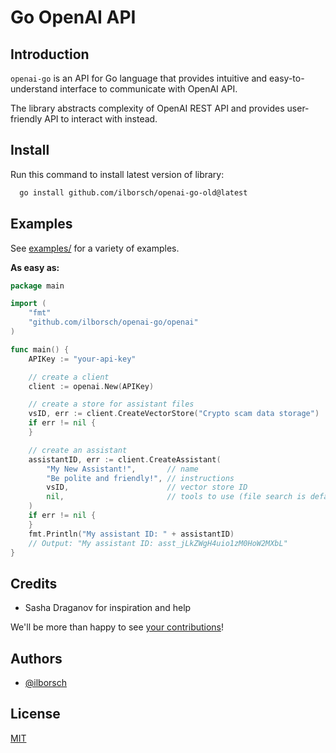 # Go OpenAI API

## Introduction

`openai-go` is an API for Go language that provides intuitive and easy-to-understand interface to communicate with OpenAI API.

The library abstracts complexity of OpenAI REST API and provides user-friendly API to interact with instead.

## Install

Run this command to install latest version of library:

```bash
  go install github.com/ilborsch/openai-go-old@latest
```

## Examples

See [examples/](https://github.com/ilborsch/openai-go/tree/main/examples) for a variety of examples.

**As easy as:**

```go
package main

import (
	"fmt"
	"github.com/ilborsch/openai-go/openai"
)

func main() {
	APIKey := "your-api-key"

	// create a client
	client := openai.New(APIKey)

	// create a store for assistant files
	vsID, err := client.CreateVectorStore("Crypto scam data storage")
	if err != nil {
	}

	// create an assistant
	assistantID, err := client.CreateAssistant(
		"My New Assistant!",       // name
		"Be polite and friendly!", // instructions
		vsID,                      // vector store ID
		nil,                       // tools to use (file search is default)
	)
	if err != nil {
	}
	fmt.Println("My assistant ID: " + assistantID)
	// Output: "My assistant ID: asst_jLkZWgH4uio1zM0HoW2MXbL"
}


```

## Credits

* Sasha Draganov for inspiration and help

We'll be more than happy to see [your contributions](./CONTRIBUTING.md)!

## Authors

- [@ilborsch](https://www.github.com/ilborsch)


## License

[MIT](https://choosealicense.com/licenses/mit/)

